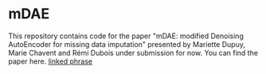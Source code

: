 # mDAE

This repository contains code for the paper "mDAE: modified Denoising AutoEncoder for missing data imputation" presented by Mariette Dupuy, Marie Chavent and Rémi Dubois under submission for now. You can find the paper here.
[linked phrase](https://arxiv.org/abs/2411.12847)
